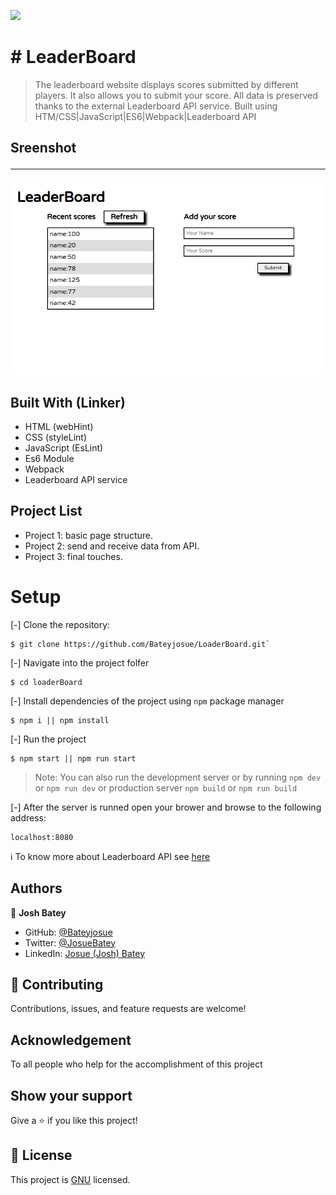 ![](https://img.shields.io/badge/Microverse-blueviolet)

# # LeaderBoard

> The leaderboard website displays scores submitted by different players. It also allows you to submit your score. All data is preserved thanks to the external Leaderboard API service. Built using HTM/CSS|JavaScript|ES6|Webpack|Leaderboard API

## Sreenshot<hr>

![](./src/images/screenshot.png.png)

## Built With (Linker)

- HTML (webHint)
- CSS (styleLint)
- JavaScript (EsLint)
- Es6 Module
- Webpack
- Leaderboard API service

## Project List

- Project 1: basic page structure.
- Project 2: send and receive data from API.
- Project 3: final touches.

# Setup
[-] Clone the repository:

    $ git clone https://github.com/Bateyjosue/LoaderBoard.git`

[-] Navigate into the project folfer

    $ cd loaderBoard

[-] Install dependencies of the project using `npm` package manager

    $ npm i || npm install

[-] Run the project 

    $ npm start || npm run start

>Note: You can also run the development server or by running `npm dev` or `npm run dev` or  production server `npm build` or `npm run build`

[-] After the server is runned open your brower and browse to the following address: 

    localhost:8080

ℹ️ To know more about Leaderboard API see [here](https://www.notion.so/Leaderboard-API-service-24c0c3c116974ac49488d4eb0267ade3)
## Authors

👤 **Josh Batey**

- GitHub: [@Bateyjosue](https://github.com/Bateyjosue)
- Twitter: [@JosueBatey](https://twitter.com/josuebatey)
- LinkedIn: [Josue (Josh) Batey](https://www.linkedin.com/in/josue-ishara/)

## 🤝 Contributing

Contributions, issues, and feature requests are welcome!

## Acknowledgement
  To all people who help for the accomplishment of this project
## Show your support 

Give a ⭐️ if you like this project!

## 📝 License

This project is [GNU](./LICENSE) licensed.
